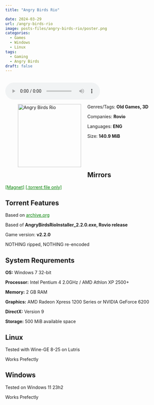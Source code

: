 ```yaml
---
title: "Angry Birds Rio"

date: 2024-03-29
url: /angry-birds-rio
image: posts-files/angry-birds-rio/poster.png
categories:
  - Games
  - Windows
  - Linux
tags:
  - Gaming
  - Angry Birds
draft: false
---
```

##
<style>
  body.dark-mode,
  body.dark-mode main * {
    background: url('/posts-files/angry-birds-rio/background.jpg') center center fixed no-repeat;
    background-size: 100% 100%;
    background-size: cover;
    color: #f5f5f5;
  }
</style>
<script>
    document.addEventListener('DOMContentLoaded', function () {
        var body = document.body;
        var switcher = document.querySelector('.js-toggle');
                body.classList.add('dark-mode');
                // Save user preference in storage
                localStorage.setItem('darkMode', 'true');
            
        });
</script>

<audio controls autoplay>
  <source src="/posts-files/angry-birds-rio/music.mp3" type="audio/mp3">
  Your browser does not support the audio tag.
</audio>


<figure style="float: left; margin-right: 20px;">
  <img src="/posts-files/angry-birds-rio/poster.png" alt="Angry Birds Rio" style="width: 200px;">
</figure>

Genres/Tags: **Old Games, 3D**

Companies: **Rovio**

Languages: **ENG**

Size: **140.9 MiB**

# ⠀

## Mirrors
<a href="magnet:?xt=urn:btih:EVNLB5L274NFG7JEXA6CZ2RJ7XWVUZNM&dn=Angry%20Birds%20Rio" style="color: green;">[Magnet]</a>
<a href="https://www.dropbox.com/scl/fi/tsulzs1pdeuo19stwu11x/Angry-Birds-Rio.torrent?rlkey=lma8ksokeolb904p92nlxtlkz&st=0rwa01iu&dl=1" style="color: green;">[.torrent file only]</a>

## Torrent Features
Based on <a href="https://archive.org/details/angry-birds-pc" style="color: green;">archive.org</a>

Based of **AngryBirdsRioInstaller_2.2.0.exe, Rovio release**

Game version: **v2.2.0**

NOTHING ripped, NOTHING re-encoded

## System Requrements
**OS:** Windows 7 32-bit

**Processor:** Intel Pentium 4 2.0GHz / AMD Athlon XP 2500+

**Memory:** 2 GB RAM

**Graphics:** AMD Radeon Xpress 1200 Series or NVIDIA GeForce 6200

**DirectX:** Version 9

**Storage:** 500 MiB available space


## Linux

Tested with Wine-GE 8-25 on Lutris

Works Prefectly

## Windows

Tested on Windows 11 23h2

Works Prefectly